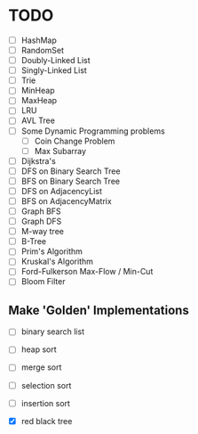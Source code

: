 # TODO

- [ ] HashMap
- [ ] RandomSet
- [ ] Doubly-Linked List
- [ ] Singly-Linked List
- [ ] Trie
- [ ] MinHeap
- [ ] MaxHeap
- [ ] LRU
- [ ] AVL Tree
- [ ] Some Dynamic Programming problems
    - [ ] Coin Change Problem
    - [ ] Max Subarray
- [ ] Dijkstra's
- [ ] DFS on Binary Search Tree
- [ ] BFS on Binary Search Tree
- [ ] DFS on AdjacencyList
- [ ] BFS on AdjacencyMatrix
- [ ] Graph BFS
- [ ] Graph DFS
- [ ] M-way tree
- [ ] B-Tree
- [ ] Prim's Algorithm
- [ ] Kruskal's Algorithm
- [ ] Ford-Fulkerson Max-Flow / Min-Cut
- [ ] Bloom Filter

## Make 'Golden' Implementations

- [ ] binary search list
- [ ] heap sort
- [ ] merge sort
- [ ] selection sort
- [ ] insertion sort
- [x] red black tree


